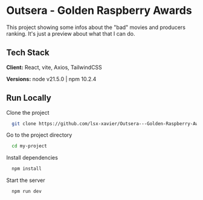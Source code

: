 
# Outsera - Golden Raspberry Awards

This project showing some infos about the "bad" movies and producers ranking. It's just a preview about what that I can do.

## Tech Stack

**Client:** React, vite, Axios, TailwindCSS

**Versions:** node v21.5.0 | npm 10.2.4

## Run Locally

Clone the project

```bash
  git clone https://github.com/lsx-xavier/Outsera---Golden-Raspberry-Awards.git
```

Go to the project directory

```bash
  cd my-project
```

Install dependencies

```bash
  npm install
```

Start the server

```bash
  npm run dev
```

